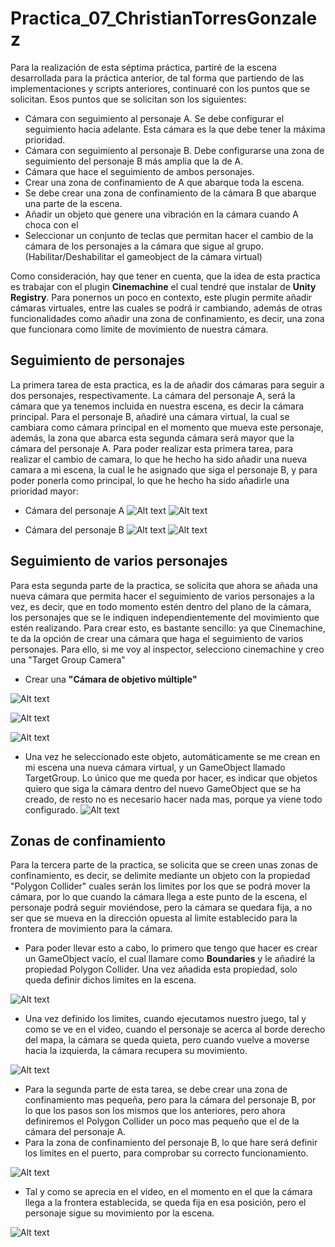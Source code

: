 # Practica_07_ChristianTorresGonzalez

Para la realización de esta séptima práctica, partiré de la escena desarrollada para la práctica anterior, de tal forma que partiendo de las implementaciones y scripts anteriores, continuaré con los puntos que se solicitan. Esos puntos que se solicitan son los siguientes:
-   Cámara con seguimiento al personaje A. Se debe configurar el seguimiento hacia adelante. Esta cámara es la que debe tener la máxima prioridad.
-   Cámara con seguimiento al personaje B. Debe configurarse una zona de seguimiento del personaje B más amplia que la de A.
-   Cámara que hace el seguimiento de ambos personajes.
-   Crear una zona de confinamiento de A que abarque toda la escena.
-   Se debe crear una zona de confinamiento de la cámara B que abarque una parte de la escena.
-   Añadir un objeto que genere una vibración en la cámara cuando A choca con el
-   Seleccionar un conjunto de teclas que permitan hacer el cambio de la cámara de los personajes a la cámara que sigue al grupo. (Habilitar/Deshabilitar el gameobject de la cámara virtual)

Como consideración, hay que tener en cuenta, que la idea de esta practica es trabajar con el plugin **Cinemachine**  el cual tendré que instalar de **Unity Registry**. Para ponernos un poco en contexto, este plugin permite añadir cámaras virtuales, entre las cuales se podrá ir cambiando, además de otras funcionalidades como añadir una zona de confinamiento, es decir, una zona que funcionara como limite de movimiento de nuestra cámara.
 

## Seguimiento de personajes
La primera tarea de esta practica, es la de añadir dos cámaras para seguir a dos personajes, respectivamente. La cámara del personaje A, será la cámara que ya tenemos incluida en nuestra escena, es decir la cámara principal. Para el personaje B, añadiré una cámara virtual, la cual se cambiara como cámara principal en el momento que mueva este personaje, además, la zona que abarca esta segunda cámara será mayor que la cámara del personaje A. Para poder realizar esta primera tarea, para realizar el cambio de camara, lo que he hecho ha sido añadir una nueva camara a mi escena, la cual le he asignado que siga el personaje B, y para poder ponerla como principal, lo que he hecho ha sido añadirle una prioridad mayor:

- Cámara del personaje A
  ![Alt text](/img/camaraA.png)
  ![Alt text](/img/camaraA.gif)
  
- Cámara del personaje B
  ![Alt text](/img/camaraB.png)
  ![Alt text](/img/camaraB.gif)

## Seguimiento de varios personajes
Para esta segunda parte de la practica, se solicita que ahora se añada una nueva cámara que permita hacer el seguimiento de varios personajes a la vez, es decir, que en todo momento estén dentro del plano de la cámara, los personajes que se le indiquen independientemente del movimiento que estén realizando. Para crear esto, es bastante sencillo: ya que Cinemachine, te da la opción de crear una cámara que haga el seguimiento de varios personajes. Para ello, si me voy al inspector, selecciono cinemachine y creo una "Target Group Camera"

- Crear una **"Cámara de objetivo múltiple"**

![Alt text](/img/target1.png)

![Alt text](/img/target2.png)

![Alt text](/img/target3.png)

- Una vez he seleccionado este objeto, automáticamente se me crean en mi escena una nueva cámara virtual, y un GameObject llamado TargetGroup. Lo único que me queda por hacer, es indicar que objetos quiero que siga la cámara dentro del nuevo GameObject que se ha creado, de resto no es necesario hacer nada mas, porque ya viene todo configurado.
![Alt text](/img/target.gif)



## Zonas de confinamiento
Para la tercera parte de la practica, se solicita que se creen unas zonas de confinamiento, es decir, se delimite mediante un objeto con la propiedad "Polygon Collider" cuales serán los limites por los que se podrá mover la cámara, por lo que cuando la cámara llega a este punto de la escena, el personaje podrá seguir moviéndose, pero la cámara se quedara fija, a no ser que se mueva en la dirección opuesta al limite establecido para la frontera de movimiento para la cámara. 
- Para poder llevar esto a cabo, lo primero que tengo que hacer es crear un GameObject vacío, el cual llamare como **Boundaries** y le añadiré la propiedad Polygon Collider. Una vez añadida esta propiedad, solo queda definir dichos limites en la escena.

![Alt text](/img/fronteraA.png)

- Una vez definido los limites, cuando ejecutamos nuestro juego, tal y como se ve en el video, cuando el personaje se acerca al borde derecho del mapa, la cámara se queda quieta, pero cuando vuelve a moverse hacia la izquierda, la cámara recupera su movimiento.

![Alt text](/img/fronteraA.gif)

- Para la segunda parte de esta tarea, se debe crear una zona de confinamiento mas pequeña, pero para la cámara del personaje B, por lo que los pasos son los mismos que los anteriores, pero ahora definiremos el Polygon Collider un poco mas pequeño que el de la cámara del personaje A.
- Para la zona de confinamiento del personaje B, lo que hare será definir los limites en el puerto, para comprobar su correcto funcionamiento.

![Alt text](/img/fronteraB.png)

- Tal y como se aprecia en el video, en el momento en el que la cámara llega a la frontera establecida, se queda fija en esa posición, pero el personaje sigue su movimiento por la escena.

![Alt text](/img/fronteraB.gif)
